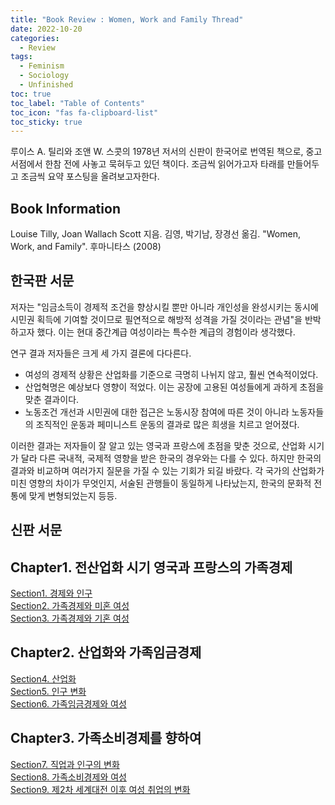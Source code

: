 ```yaml
---
title: "Book Review : Women, Work and Family Thread"
date: 2022-10-20
categories:
  - Review
tags:
  - Feminism
  - Sociology
  - Unfinished
toc: true
toc_label: "Table of Contents"
toc_icon: "fas fa-clipboard-list"
toc_sticky: true
---
```


루이스 A. 틸리와 조앤 W. 스콧의 1978년 저서의 신판이 한국어로 번역된 책으로, 중고 서점에서 한참 전에 사놓고 묵혀두고 있던 책이다. 
조금씩 읽어가고자 타래를 만들어두고 조금씩 요약 포스팅을 올려보고자한다. 

## Book Information
Louise Tilly, Joan Wallach Scott 지음. 김영, 박기남, 장경선 옮김. "Women, Work, and Family". 후마니타스 (2008)

## 한국판 서문
저자는 "임금소득이 경제적 조건을 향상시킬 뿐만 아니라 개인성을 완성시키는 동시에 시민권 획득에 기여할 것이므로 필연적으로 해방적 성격을 가질 것이라는 관념"을 반박하고자 했다. 이는 현대 중간계급 여성이라는 특수한 계급의 경험이라 생각했다.

연구 결과 저자들은 크게 세 가지 결론에 다다른다. 
- 여성의 경제적 상황은 산업화를 기준으로 극명히 나뉘지 않고, 훨씬 연속적이었다. 
- 산업혁명은 예상보다 영향이 적었다. 이는 공장에 고용된 여성들에게 과하게 초점을 맞춘 결과이다.
- 노동조건 개선과 시민권에 대한 접근은 노동시장 참여에 따른 것이 아니라 노동자들의 조직적인 운동과 페미니스트 운동의 결과로 많은 희생을 치르고 얻어졌다. 

이러한 결과는 저자들이 잘 알고 있는 영국과 프랑스에 초점을 맞춘 것으로, 산업화 시기가 달라 다른 국내적, 국제적 영향을 받은 한국의 경우와는 다를 수 있다. 
하지만 한국의 결과와 비교하며 여러가지 질문을 가질 수 있는 기회가 되길 바랐다. 
각 국가의 산업화가 미친 영향의 차이가 무엇인지, 서술된 관행들이 동일하게 나타났는지, 한국의 문화적 전통에 맞게 변형되었는지 등등. 

## 신판 서문



## Chapter1. 전산업화 시기 영국과 프랑스의 가족경제
[Section1. 경제와 인구]("")  
[Section2. 가족경제와 미혼 여성]("")  
[Section3. 가족경제와 기혼 여성]("")  

## Chapter2. 산업화와 가족임금경제
[Section4. 산업화]("")  
[Section5. 인구 변화]("")  
[Section6. 가족임금경제와 여성]("")  

## Chapter3. 가족소비경제를 향하여
[Section7. 직업과 인구의 변화]("")  
[Section8. 가족소비경제와 여성]("")  
[Section9. 제2차 세계대전 이후 여성 취업의 변화]("")  